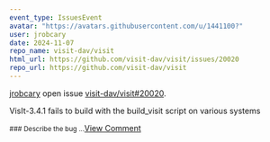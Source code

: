 ```yaml
---
event_type: IssuesEvent
avatar: "https://avatars.githubusercontent.com/u/1441100?"
user: jrobcary
date: 2024-11-07
repo_name: visit-dav/visit
html_url: https://github.com/visit-dav/visit/issues/20020
repo_url: https://github.com/visit-dav/visit
---
```


<a href='https://github.com/jrobcary' target='_blank'>jrobcary</a> open issue <a href='https://github.com/visit-dav/visit/issues/20020' target='_blank'>visit-dav/visit#20020</a>.

<p>VisIt-3.4.1  fails to build with the build_visit script on various systems</p><small>### Describe the bug...</small><a href='https://github.com/visit-dav/visit/issues/20020' target='_blank'>View Comment</a>